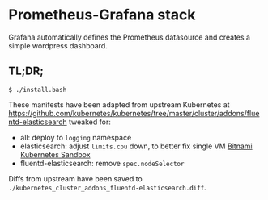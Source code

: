 # Prometheus-Grafana stack

Grafana automatically defines the Prometheus datasource and creates a simple wordpress dashboard.

## TL;DR;

```console
$ ./install.bash
```

These manifests have been adapted from upstream Kubernetes at
https://github.com/kubernetes/kubernetes/tree/master/cluster/addons/fluentd-elasticsearch
tweaked for:

* all: deploy to `logging` namespace
* elasticsearch: adjust `limits.cpu` down, to better fix single VM
  [Bitnami Kubernetes Sandbox](https://bitnami.com/stack/kubernetes-sandbox)
* fluentd-elasticsearch: remove `spec.nodeSelector`

Diffs from upstream have been saved to
`./kubernetes_cluster_addons_fluentd-elasticsearch.diff`.
